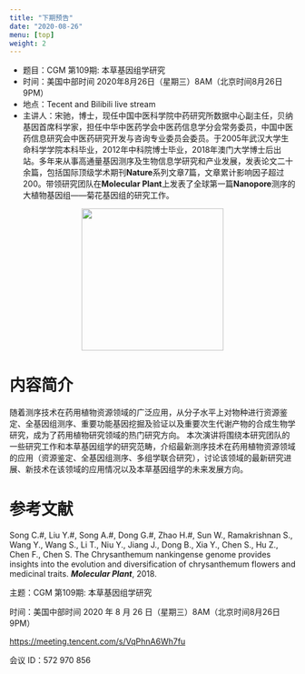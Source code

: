 ```yaml
---
title: "下期预告"
date: "2020-08-26"
menu: [top]
weight: 2
---
```


- 题目：CGM 第109期: 本草基因组学研究
- 时间：美国中部时间 2020年8月26日（星期三）8AM（北京时间8月26日 9PM）
- 地点：Tecent and Bilibili live stream
- 主讲人：宋驰，博士，现任中国中医科学院中药研究所数据中心副主任，贝纳基因首席科学家，担任中华中医药学会中医药信息学分会常务委员，中国中医药信息研究会中医药研究开发与咨询专业委员会委员。于2005年武汉大学生命科学学院本科毕业，2012年中科院博士毕业，2018年澳门大学博士后出站。多年来从事高通量基因测序及生物信息学研究和产业发展，发表论文二十余篇，包括国际顶级学术期刊**Nature**系列文章7篇，文章累计影响因子超过200。带领研究团队在**Molecular Plant**上发表了全球第一篇**Nanopore**测序的大植物基因组——菊花基因组的研究工作。


<div align="center">
<img src="https://i.loli.net/2020/08/23/73lkeL1W2XSJgov.jpg" height=250>
</div>


# 内容简介

随着测序技术在药用植物资源领域的广泛应用，从分子水平上对物种进行资源鉴定、全基因组测序、重要功能基因挖掘及验证以及重要次生代谢产物的合成生物学研究，成为了药用植物研究领域的热门研究方向。
本次演讲将围绕本研究团队的一些研究工作和本草基因组学的研究范畴，介绍最新测序技术在药用植物资源领域的应用（资源鉴定、全基因组测序、多组学联合研究），讨论该领域的最新研究进展、新技术在该领域的应用情况以及本草基因组学的未来发展方向。

# 参考文献

Song C.#, Liu Y.#, Song A.#, Dong G.#, Zhao H.#, Sun W., Ramakrishnan S., Wang Y., Wang S., Li T., Niu Y., Jiang J., Dong B., Xia Y., Chen S., Hu Z., Chen F., Chen S. The Chrysanthemum nankingense genome provides insights into the evolution and diversification of chrysanthemum flowers and medicinal traits. ***Molecular Plant***, 2018.


主题：CGM 第109期: 本草基因组学研究

时间：美国中部时间 2020 年 8 月 26 日（星期三）8AM（北京时间8月26日 9PM）

https://meeting.tencent.com/s/VqPhnA6Wh7fu

会议 ID：572 970 856

